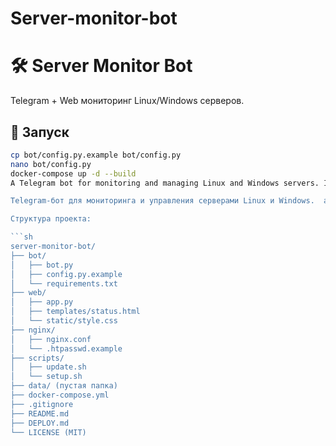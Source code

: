 # Server-monitor-bot
# 🛠 Server Monitor Bot

Telegram + Web мониторинг Linux/Windows серверов.

## 🚀 Запуск
```bash
cp bot/config.py.example bot/config.py
nano bot/config.py
docker-compose up -d --build
A Telegram bot for monitoring and managing Linux and Windows servers. I'll explain the architecture, functionality, and provide an example implementation in Python using the python-telegram-bot and paramiko libraries (for SSH to Linux) and pypsrp (for PowerShell Remoting on Windows).

Telegram-бот для мониторинга и управления серверами Linux и Windows.  архитектура, функционал и приведу пример реализации на Python с использованием библиотек python-telegram-bot и paramiko (для SSH к Linux) и pypsrp (для PowerShell Remoting на Windows)

Структура проекта: 

```sh
server-monitor-bot/
├── bot/
│   ├── bot.py
│   ├── config.py.example
│   └── requirements.txt
├── web/
│   ├── app.py
│   ├── templates/status.html
│   └── static/style.css
├── nginx/
│   ├── nginx.conf
│   └── .htpasswd.example
├── scripts/
│   ├── update.sh
│   └── setup.sh
├── data/ (пустая папка)
├── docker-compose.yml
├── .gitignore
├── README.md
├── DEPLOY.md
└── LICENSE (MIT)
```
